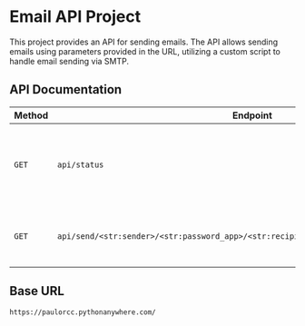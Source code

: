 # Email API Project

This project provides an API for sending emails. The API allows sending emails using parameters provided in the URL, utilizing a custom script to handle email sending via SMTP.

## API Documentation

| Method | Endpoint                                          | Description                                    |
| ------ | ------------------------------------------------- | ---------------------------------------------- |
| `GET`  | `api/status`                                      | Returns the status of the API. Returns 200 for a successful connection. |
| `GET`  | `api/send/<str:sender>/<str:password_app>/<str:recipient>/<str:subject>/<str:message>` | Sends an email using the provided parameters. |

## Base URL

```bash
https://paulorcc.pythonanywhere.com/
